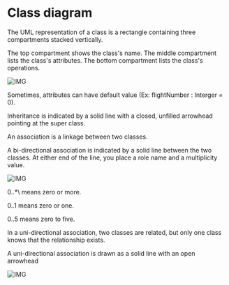 # Class diagram

The UML representation of a class is a rectangle containing three compartments stacked vertically.

The top compartment shows the class's name. The middle compartment lists the class's attributes. The bottom compartment lists the class's operations.

![IMG](https://www.ibm.com/developerworks/rational/library/content/RationalEdge/sep04/bell/bell_fig1.jpg)

Sometimes, attributes can have default value (Ex: flightNumber : Interger = 0).

Inheritance is indicated by a solid line with a closed, unfilled arrowhead pointing at the super class.

An association is a linkage between two classes.

A bi-directional association is indicated by a solid line between the two classes. At either end of the line, you place a role name and a multiplicity value. 

![IMG](https://www.ibm.com/developerworks/rational/library/content/RationalEdge/sep04/bell/bell_fig6.jpg)

0..*\ means zero or more.

0..1 means zero or one.

0..5 means zero to five.


In a uni-directional association, two classes are related, but only one class knows that the relationship exists.

A uni-directional association is drawn as a solid line with an open arrowhead

![IMG](https://www.ibm.com/developerworks/rational/library/content/RationalEdge/sep04/bell/bell_fig7.jpg)

